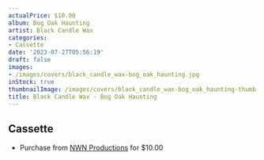 ```yaml
---
actualPrice: $10.00
album: Bog Oak Haunting
artist: Black Candle Wax
categories:
- Cassette
date: '2023-07-27T05:56:19'
draft: false
images:
- /images/covers/black_candle_wax-bog_oak_haunting.jpg
inStock: true
thumbnailImage: /images/covers/black_candle_wax-bog_oak_haunting-thumb.jpg
title: Black Candle Wax - Bog Oak Haunting
---
```


## Cassette
* Purchase from [NWN Productions](http://shop.nwnprod.com/index.php?route=product/product&path=73&product_id=27594&sort=pd.name&order=ASC) for $10.00
